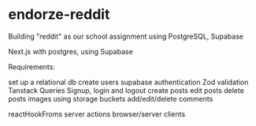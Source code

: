 # endorze-reddit
Building "reddit" as our school assignment using PostgreSQL, Supabase

Next.js with postgres, using Supabase
 
Requirements: 

set up a relational db
create users
supabase authentication
Zod validation
Tanstack Queries
Signup, login and logout
create posts
edit posts
delete posts
images using storage buckets
add/edit/delete comments
 
reactHookFroms
server actions
browser/server clients
 
